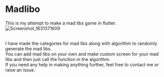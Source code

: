 # Madlibo
This is my attempt to make a mad libs game in flutter.
![Screenshot_1631371609](https://user-images.githubusercontent.com/62276296/132951937-b5c5608d-2b13-48f0-9ffb-634795325479.png)


<br/>I have made the categories for mad libs along with algorithm to randomly generate the mad libs. 
<br/>You can add mad libs on your own and make custom screen for your mad libs and then just call the function in the algorithm.
<br/>If you need any help in making anything further, feel free to contact me or raise an issue.
